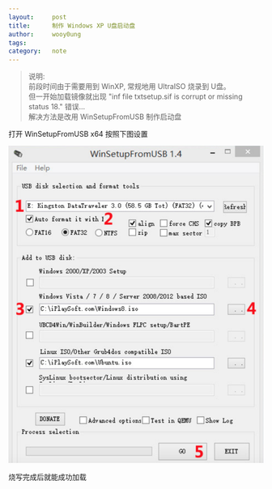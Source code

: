 ```yaml
---
layout:     post
title:      制作 Windows XP U盘启动盘
author:     wooy0ung
tags: 		
category:  	note
---
```



>说明:  
>前段时间由于需要用到 WinXP, 常规地用 UltraISO 烧录到 U盘。  
>但一开始加载镜像就出现 "inf file txtsetup.sif is corrupt or missing status 18." 错误...  
>解决方法是改用 WinSetupFromUSB 制作启动盘  
<!-- more -->


打开 WinSetupFromUSB x64 按照下图设置

![](/assets/img/note/2017-09-16-winxp-udisk-install/0x00.png)

烧写完成后就能成功加载
